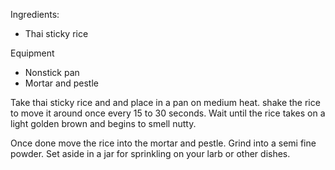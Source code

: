 Ingredients:
* Thai sticky rice

Equipment
* Nonstick pan
* Mortar and pestle 

Take thai sticky rice and and place in a pan on medium heat. shake the rice to move it around once every 15 to 30 seconds. Wait until the rice takes on a light golden brown and begins to smell nutty. 

Once done move the rice into the mortar and pestle. Grind into a semi fine powder. Set aside in a jar for sprinkling on your larb or other dishes. 
